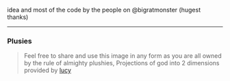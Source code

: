 idea and most of the code by the people on @bigratmonster (hugest thanks)

---

### Plusies
> Feel free to share and use this image in any form as you are all owned by the rule of almighty plushies, Projections of god into 2 dimensions provided by [lucy](https://gettr.com/user/loselou)